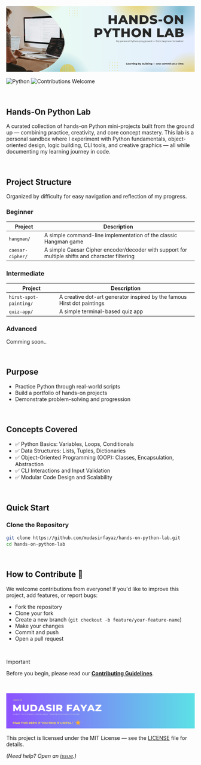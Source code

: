 ![Output](assets/banner.png)

<p> </p>

![Python](https://img.shields.io/badge/Python-3.8+-blue?logo=python)
![Contributions Welcome](https://img.shields.io/badge/contributions-welcome-green)

<br/>

## Hands-On Python Lab

A curated collection of hands-on Python mini-projects built from the ground up — combining practice, creativity, and core concept mastery. This lab is a personal sandbox where I experiment with Python fundamentals, object-oriented design, logic building, CLI tools, and creative graphics — all while documenting my learning journey in code.

<br/>

## Project Structure

Organized by difficulty for easy navigation and reflection of my progress.

### Beginner

| Project          | Description                                                                                     |
| ---------------- | ----------------------------------------------------------------------------------------------- |
| `hangman/`       | A simple command-line implementation of the classic Hangman game                                |
| `caesar-cipher/` | A simple Caesar Cipher encoder/decoder with support for multiple shifts and character filtering |

### Intermediate

| Project                | Description                                                             |
| ---------------------- | ----------------------------------------------------------------------- |
| `hirst-spot-painting/` | A creative dot-art generator inspired by the famous Hirst dot paintings |
| `quiz-app/`            | A simple terminal-based quiz app                                        |

### Advanced

Comming soon..

<br/>

## Purpose

- Practice Python through real-world scripts
- Build a portfolio of hands-on projects
- Demonstrate problem-solving and progression

<br/>

## Concepts Covered

- ✅ Python Basics: Variables, Loops, Conditionals
- ✅ Data Structures: Lists, Tuples, Dictionaries
- ✅ Object-Oriented Programming (OOP): Classes, Encapsulation, Abstraction
- ✅ CLI Interactions and Input Validation
- ✅ Modular Code Design and Scalability

<br/>

## Quick Start

### Clone the Repository

```bash
git clone https://github.com/mudasirfayaz/hands-on-python-lab.git
cd hands-on-python-lab
```

<br/>

## How to Contribute 🤝

We welcome contributions from everyone! If you'd like to improve this project, add features, or report bugs:

- Fork the repository
- Clone your fork
- Create a new branch (`git checkout -b feature/your-feature-name`)
- Make your changes
- Commit and push
- Open a pull request

<br/>

> [!IMPORTANT]
> Before you begin, please read our [**Contributing Guidelines**](./CONTRIBUTING.md).

<br/>

![Output](assets/footer.png)

<p> </p>

This project is licensed under the MIT License — see the [LICENSE](./LICENSE) file for details.

_(Need help? Open an [issue](https://github.com/mudasirfayaz/hands-on-python-lab/issues).)_
